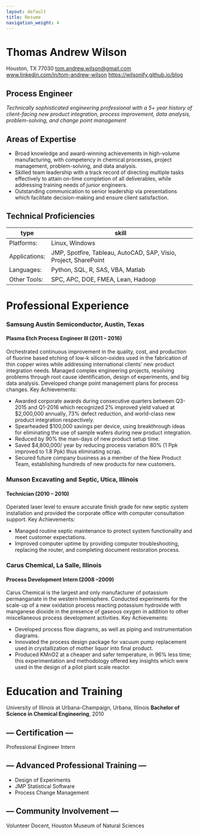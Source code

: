 ```yaml
---
layout: default
title: Resume
navigation_weight: 4
---
```


# Thomas Andrew Wilson

Houston, TX  77030
tom.andrew.wilson@gmail.com 
www.linkedin.com/in/tom-andrew-wilson
https://wilsonify.github.io/blog

## Process Engineer
*Technically sophisticated engineering professional with a 5+ year history of client-facing new product integration, process improvement, data analysis, problem-solving, and change point management*

## Areas of Expertise
- Broad knowledge and award-winning achievements in high-volume manufacturing, with competency in chemical processes, project management, problem-solving, and data analysis. 
- Skilled team leadership with a track record of directing multiple tasks effectively to attain on-time completion of all deliverables, while addressing training needs of junior engineers. 
- Outstanding communication to senior leadership via presentations which facilitate decision-making and ensure client satisfaction. 

## Technical Proficiencies

|type          |skill                                                           |
|--------------|----------------------------------------------------------------|
|Platforms:    |Linux, Windows                                                  |
|Applications: |JMP, Spotfire, Tableau, AutoCAD, SAP, Visio, Project, SharePoint| 
|Languages:    |Python, SQL, R,  SAS, VBA, Matlab                               |
|Other Tools:  |SPC, APC, DOE, FMEA, Lean, Hadoop                               |


# Professional Experience
### Samsung Austin Semiconductor, Austin, Texas 
#### Plasma Etch Process Engineer III (2011 – 2016)
Orchestrated continuous improvement in the quality, cost, and production of fluorine based etching of  low-k silicon-oxides used in the fabrication of thin copper wires while addressing international clients’ new product integration needs. Managed complex engineering projects, resolving problems through root cause identification, design of experiments, and big data analysis. Developed change point management plans for process changes. 
Key Achievements:
- Awarded corporate awards during consecutive quarters between Q3-2015 and Q1-2016 which recognized 2% improved yield valued at $2,000,000 annually, 73% defect reduction, and world-class new product integration respectively.
- Spearheaded $100,000 savings per device, using breakthrough ideas for eliminating the use of sample wafers during new product integration.
- Reduced by 90% the man-days of new product setup time.
- Saved $4,800,000/ year by reducing process variation 80% (1 Ppk improved to 1.8 Ppk) thus eliminating scrap.
- Secured future company business as a member of the New Product Team, establishing hundreds of new products for new customers.

### Munson Excavating and Septic, Utica, Illinois
#### Technician (2010 – 2010)
Operated laser level to ensure accurate finish grade for new septic system installation and provided the corporate office with computer consultation support. 
Key Achievements:
- Managed routine septic maintenance to protect system functionality and meet customer expectations. 
- Improved computer uptime by providing computer troubleshooting, replacing the router, and completing document restoration process.

### Carus Chemical, La Salle, Illinois
#### Process Development Intern (2008 –2009)
Carus Chemical is the largest and only manufacturer of potassium permanganate in the western hemisphere. Conducted experiments for the scale-up of a new oxidation process reacting potassium hydroxide with manganese dioxide in the presence of gaseous oxygen in addition to other miscellaneous process development activities.
Key Achievements:
- Developed process flow diagrams, as well as piping and instrumentation diagrams.
- Innovated the process design package for vacuum pump replacement used in crystallization of mother liquor into final product.
- Produced KMnO2 at a cheaper and safer temperature, in 96% less time; this experimentation and methodology offered key insights which were used in the design of a pilot plant scale reactor.

# Education and Training
University of Illinois at Urbana-Champaign, Urbana, Illinois
**Bachelor of Science in Chemical Engineering**, 2010

## — Certification —
Professional Engineer Intern

## — Advanced Professional Training —
- Design of Experiments 
- JMP Statistical Software 
- Process Change Management

## — Community Involvement —
Volunteer Docent, Houston Museum of Natural Sciences
